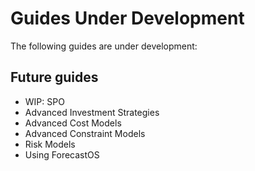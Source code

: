 <h1>Guides Under Development</h1>

The following guides are under development:

## Future guides

-   WIP: SPO
-   Advanced Investment Strategies
-   Advanced Cost Models
-   Advanced Constraint Models
-   Risk Models
-   Using ForecastOS
